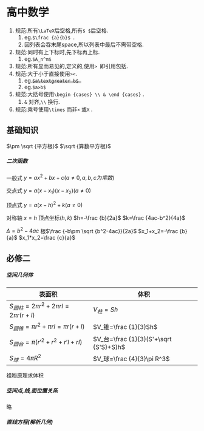 # 高中数学

1. 规范:所有`\LaTeX`后空格,所有`$ $`后空格.
   1. eg.`$\frac {a}{b}$ `.
   2. 因列表会吞末尾space,所以列表中最后不需带空格.
2. 规范:同时有上下标时,先下标再上标.
   1. eg.`$A_n^m$ ` 
3. 规范:所有显而易见的,定义的,使用`> `即引用包括.
4. 规范:大于小于直接使用`><`.
   1. eg.~~`$a\textgreater b$ `~~ 
   2. eg.`$a>b$ ` 
5. 规范:大括号使用`\begin {cases} \\ & \end {cases}` .
   1. `&` 对齐,`\\` 换行.
6. 规范:乘号使用`\times` 而非`×` 或`X`  .

## 基础知识

$\pm \sqrt {平方根}$ $\sqrt {算数平方根}$ 

##### 二次函数

一般式 $y=ax^2+bx+c(a\ne 0,a,b,c为常数)$ 

交点式 $y=a(x-x_1)(x-x_2)(a\ne 0)$ 

顶点式 $y=a(x-h)^2+k(a\ne 0)$ 

对称轴 $x=h$ 顶点坐标$(h,k)$ $h=-\frac {b}{2a}$ $k=\frac {4ac-b^2}{4a}$ 

$\Delta =b^2-4ac$ 根$\frac {-b\pm \sqrt {b^2-4ac}}{2a}$ $x_1+x_2=-\frac {b}{a}$ $x_1*x_2=\frac {c}{a}$ 


## 必修二

##### 空间几何体

| 表面积                                  | 体积                                   |
| --------------------------------------- | -------------------------------------- |
| $S_{圆柱}=2\pi r^2+2\pi rl=2\pi r(r+l)$ | $V_柱=Sh$                              |
| $S_{圆锥}=\pi r^2+\pi rl=\pi r(r+l)$    | $V_锥=\frac {1}{3}Sh$                  |
| $S_{圆台}=\pi (r'^2+r^2+r'l+rl)$        | $V_台=\frac {1}{3}(S'+\sqrt {S'S}+S)h$ |
| $S_球=4\pi R^2$                         | $V_球=\frac {4}{3}\pi R^3$             |

祖暅原理求体积

##### 空间点,线,面位置关系

略

##### 直线方程(解析几何)

